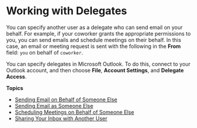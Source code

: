 # Working with Delegates<a name="delegates_overview"></a>

You can specify another user as a delegate who can send email on your behalf\. For example, if your coworker grants the appropriate permissions to you, you can send emails and schedule meetings on their behalf\. In this case, an email or meeting request is sent with the following in the **From** field: `you` on behalf of `coworker`\.

You can specify delegates in Microsoft Outlook\. To do this, connect to your Outlook account, and then choose **File**, **Account Settings**, and **Delegate Access**\.

**Topics**
+ [Sending Email on Behalf of Someone Else](send_email_delegate.md)
+ [Sending Email as Someone Else](send_email_as.md)
+ [Scheduling Meetings on Behalf of Someone Else](schedule_meeting_delegate.md)
+ [Sharing Your Inbox with Another User](share_your_inbox.md)